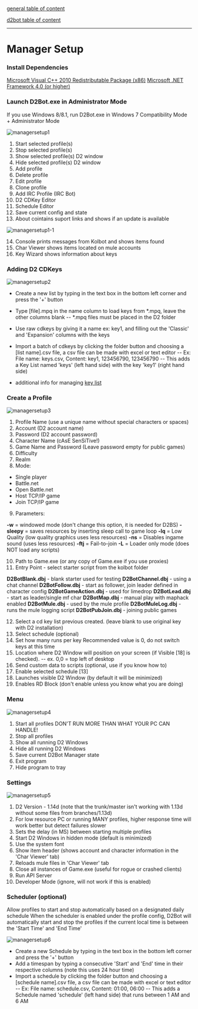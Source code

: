 [general table of content](https://github.com/blizzhackers/documentation/#diablo-2-botting-system)

[d2bot table of content](https://github.com/blizzhackers/documentation/tree/master/d2bot/#d2bot)

---

# Manager Setup

### Install Dependencies

[Microsoft Visual C++ 2010 Redistributable Package (x86)](https://www.microsoft.com/en-us/download/details.aspx?id=5555)
[Microsoft .NET Framework 4.0 (or higher)](https://www.microsoft.com/net/download/Windows/run)

### Launch D2Bot.exe in Administrator Mode

If you use Windows 8/8.1, run D2Bot.exe in Windows 7 Compatibility Mode + Administrator Mode

![managersetup1](assets/d2bot-managersetup1.png)

 1. Start selected profile(s)
 2. Stop selected profile(s)
 3. Show selected profile(s) D2 window
 4. Hide selected profile(s) D2 window
 5. Add profile
 6. Delete profile
 7. Edit profile
 8. Clone profile
 9. Add IRC Profile (IRC Bot)
10. D2 CDKey Editor
11. Schedule Editor
12. Save current config and state
13. About cointains suport links and shows if an update is available
	
![managersetup1-1](assets/d2bot-managersetup1-1.pnp)

14. Console prints messages from Kolbot and shows items found
15. Char Viewer shows items located on mule accounts
16. Key Wizard shows information about keys

### Adding D2 CDKeys

![managersetup2](assets/d2bot-managersetup2.jpg)

* Create a new list by typing in the text box in the bottom left corner and press the '+' button
* Type [file].mpq in the name column to load keys from *.mpq, leave the other columns blank -- *.mpq files must be placed in the D2 folder
* Use raw cdkeys by giving it a name ex: key1, and filling out the 'Classic' and 'Expansion' columns with the keys
* Import a batch of cdkeys by clicking the folder button and choosing a [list name].csv file, a csv file can be made with excel or text editor -- Ex: File name: keys.csv, Content: key1, 123456790, 123456790 -- This adds a Key List named 'keys' (left hand side) with the key 'key1' (right hand side)
	
* additional info for managing [key list](https://github.com/blizzhackers/documentation/blob/master/d2bot/Keylist.md#keylist)

### Create a Profile

![managersetup3](assets/d2bot-managersetup3.jpg)

 1. Profile Name (use a unique name without special characters or spaces)
 2. Account (D2 account name)
 3. Password (D2 account password)
 4. Character Name (cAsE SenSiTive!)
 5. Game Name and Password (Leave password empty for public games)
 6. Difficulty
 7. Realm
 8. Mode: 

- Single player
- Battle.net
- Open Battle.net
- Host TCP/IP game
- Join TCP/IP game
		
 9. Parameters:

**-w** = windowed mode (don't change this option, it is needed for D2BS)
**-sleepy** = saves resources by inserting sleep call to game loop
**-lq** = Low Quality (low quality graphics uses less resources)
**-ns** = Disables ingame sound (uses less resources)
**-ftj** = Fail-to-join
**-L** = Loader only mode (does NOT load any scripts)

10. Path to Game.exe (or any copy of Game.exe if you use proxies)
11. Entry Point - select starter script from the kolbot folder

**D2BotBlank.dbj** - blank starter used for testing
**D2BotChannel.dbj** - using a chat channel
**D2BotFollow.dbj** - start as follower, join leader defined in character config
**D2BotGameAction.dbj** - used for limedrop
**D2BotLead.dbj** - start as leader/single mf char
**D2BotMap.dbj** - manual play with maphack enabled
**D2BotMule.dbj** - used by the mule profile
**D2BotMuleLog.dbj** - runs the mule logging script
**D2BotPubJoin.dbj** - joining public games

12. Select a cd key list previous created. (leave blank to use original key with D2 installation)
13. Select schedule (optional)
14. Set how many runs per key Recommended value is 0, do not switch keys at this time
15. Location where D2 Window will position on your screen (if Visible [18] is checked). -- ex. 0,0 = top left of desktop
16. Send custom data to scripts (optional, use if you know how to)
17. Enable selected schedule [13]
18. Launches visible D2 Window (by default it will be minimized)
19. Enables RD Block (don't enable unless you know what you are doing)

### Menu

![managersetup4](assets/d2bot-managersetup4.png)

 1. Start all profiles DON'T RUN MORE THAN WHAT YOUR PC CAN HANDLE!
 2. Stop all profiles
 3. Show all running D2 Windows
 4. Hide all running D2 Windows
 5. Save current D2Bot Manager state
 6. Exit program
 7. Hide program to tray

### Settings

![managersetup5](assets/d2bot-managersetup5.png)

 1. D2 Version - 1.14d (note that the trunk/master isn't working with 1.13d without some files from branches/1.13d) 
 2. For low resource PC or running MANY profiles, higher response time will work better but detect failures slower
 3. Sets the delay (in MS) between starting multiple profiles
 4. Start D2 Windows in hidden mode (default is minimized)
 5. Use the system font
 6. Show item header (shows account and character information in the 'Char Viewer' tab)
 7. Reloads mule files in 'Char Viewer' tab
 8. Close all instances of Game.exe (useful for rogue or crashed clients)
 9. Run API Server
10. Developer Mode (ignore, will not work if this is enabled)

### Scheduler (optional)

Allow profiles to start and stop automatically based on a designated daily schedule When the scheduler is enabled under the profile config, D2Bot will automatically start and stop the profiles if the current local time is between the 'Start Time' and 'End Time' 

![managersetup6](assets/d2bot-managersetup6.png)

* Create a new Schedule by typing in the text box in the bottom left corner and press the '+' button
* Add a timespan by typing a consecutive 'Start' and 'End' time in their respective columns (note this uses 24 hour time)
* Import a schedule by clicking the folder button and choosing a [schedule name].csv file, a csv file can be made with excel or text editor -- Ex: File name: schedule.csv, Content: 01:00, 06:00 -- This adds a Schedule named 'schedule' (left hand side) that runs between 1 AM and 6 AM
